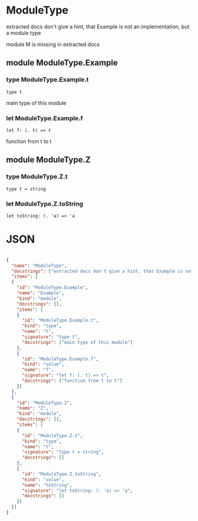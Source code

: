  # ModuleType

extracted docs don't give a hint, that Example is not an implementation, but a module type

module M is missing in extracted docs

## module ModuleType.Example

### type ModuleType.Example.t

```rescript
type t
```

main type of this module

### let ModuleType.Example.f

```rescript
let f: (. t) => t
```

function from t to t

## module ModuleType.Z

### type ModuleType.Z.t

```rescript
type t = string
```

### let ModuleType.Z.toString

```rescript
let toString: (. 'a) => 'a
```



# JSON

```json

{
  "name": "ModuleType",
  "docstrings": ["extracted docs don't give a hint, that Example is not an implementation, but a module type\n\nmodule M is missing in extracted docs"],
  "items": [
  {
    "id": "ModuleType.Example",
    "name": "Example",
    "kind": "module",
    "docstrings": [],
    "items": [
    {
      "id": "ModuleType.Example.t",
      "kind": "type",
      "name": "t",
      "signature": "type t",
      "docstrings": ["main type of this module"]
    }, 
    {
      "id": "ModuleType.Example.f",
      "kind": "value",
      "name": "f",
      "signature": "let f: (. t) => t",
      "docstrings": ["function from t to t"]
    }]
  }, 
  {
    "id": "ModuleType.Z",
    "name": "Z",
    "kind": "module",
    "docstrings": [],
    "items": [
    {
      "id": "ModuleType.Z.t",
      "kind": "type",
      "name": "t",
      "signature": "type t = string",
      "docstrings": []
    }, 
    {
      "id": "ModuleType.Z.toString",
      "kind": "value",
      "name": "toString",
      "signature": "let toString: (. 'a) => 'a",
      "docstrings": []
    }]
  }]
}

```
